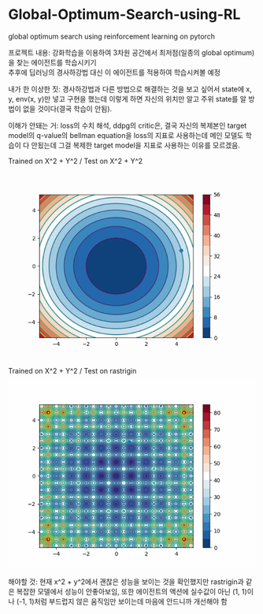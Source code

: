# Global-Optimum-Search-using-RL
global optimum search using reinforcement learning on pytorch  

프로젝트 내용: 강화학습을 이용하여 3차원 공간에서 최저점(일종의 global optimum)을 찾는 에이전트를 학습시키기  
추후에 딥러닝의 경사하강법 대신 이 에이전트를 적용하여 학습시켜볼 예정  

내가 한 이상한 짓: 경사하강법과 다른 방법으로 해결하는 것을 보고 싶어서 state에 x, y, env(x, y)만 넣고
구현을 했는데 이렇게 하면 자신의 위치만 알고 주위 state를 알 방법이 없을 것이다(결국 학습이 안됨).  

이해가 안돼는 거: loss의 수치 해석, ddpg의 critic은, 결국 자신의 복제본인 target model의 q-value의 bellman equation을
loss의 지표로 사용하는데 메인 모델도 학습이 다 안됬는데 그걸 복제한 target model을 지표로 사용하는 이유를 모르겠음.  

Trained on X^2 + Y^2 / Test on X^2 + Y^2  

![](https://github.com/kyle1213/Global-Optimum-Search-using-RL/blob/main/gifs/env1env1.gif)

Trained on X^2 + Y^2 / Test on rastrigin  

![](https://github.com/kyle1213/Global-Optimum-Search-using-RL/blob/main/gifs/env1env2.gif)

해야할 것: 현재 x^2 + y^2에서 괜찮은 성능을 보이는 것을 확인했지만 rastrigin과 같은 복잡한 모델에서 성능이 안좋아보임, 또한 에이전트의 액션에 실수값이 아닌 (1, 1)이나 (-1, 1)처럼 부드럽지 않은 움직임만 보이는데 마음에 안드니까 개선해야 함

